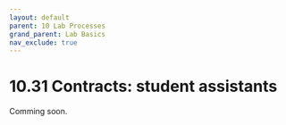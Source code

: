 ```yaml
---
layout: default
parent: 10 Lab Processes
grand_parent: Lab Basics
nav_exclude: true
---
```


# 10.31 Contracts: student assistants

Comming soon.